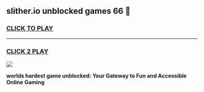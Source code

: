 
## slither.io unblocked games 66 👋
<h3>
<a href="https://premium.freeplayer.one?title=slither.io_unblocked_games_66&ref=13F">CLICK TO PLAY</a></h3>
<hr>

<h3>
<a href="https://premium.freeplayer.one?title=slither.io_unblocked_games_66&ref=13F">CLICK 2 PLAY</a>
  
</h3>

<a href="https://premium.freeplayer.one?title=slither.io_unblocked_games_66&ref=12F/"><img src="https://clearcache.store/games.png"></a>


**worlds hardest game unblocked: Your Gateway to Fun and Accessible Online Gaming**
